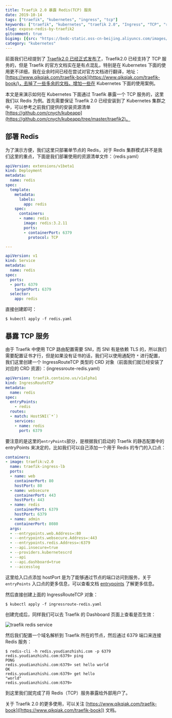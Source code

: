 ```yaml
---
title: Traefik 2.0 暴露 Redis(TCP) 服务
date: 2019-10-14
tags: ["traefik", "kubernetes", "ingress", "tcp"]
keywords: ["traefik", "kubernetes", "traefik 2.0", "Ingress", "TCP", "redis"]
slug: expose-redis-by-traefik2
gitcomment: true
bigimg: [{src: "https://bxdc-static.oss-cn-beijing.aliyuncs.com/images/photo-1570997491915-47ade51fed9f.jpeg", desc: "https://unsplash.com/photos/77AW8rM9KGg"}]
category: "kubernetes"
---
```


前面我们已经提到了 [Traefik2.0 已经正式发布了](./post/traefik2-ga/)，Traefik2.0 已经支持了 TCP 服务的，但是 Traefik 的官方文档实在是有点混乱，特别是在 Kubernetes 下面的使用更不详细，我在业余时间已经在尝试对官方文档进行翻译，地址：[https://www.qikqiak.com/traefik-book](https://www.qikqiak.com/traefik-book/)，去掉了一些多余的文档，增加一些在 Kubernetes 下面的使用案例。

<!--more-->

本文是来演示如何在 Kubernetes 下面通过 Traefik 暴露一个 TCP 服务的，这里我们以 Redis 为例。首先需要保证 Traefik 2.0 已经安装到了 Kubernetes 集群之中，可以参考之前我们提供的安装资源清单 [https://github.com/cnych/kubeapp](https://github.com/cnych/kubeapp/tree/master/traefik2)。

## 部署 Redis 
为了演示方便，我们这里只部署单节点的 Redis，对于 Redis 集群模式并不是我们这里的重点，下面是我们部署使用的资源清单文件：（redis.yaml）

```yaml
apiVersion: extensions/v1beta1
kind: Deployment
metadata:
  name: redis
spec:
  template:
    metadata:
      labels:
        app: redis
    spec:
      containers:
      - name: redis
        image: redis:3.2.11
        ports:
        - containerPort: 6379
          protocol: TCP

---

apiVersion: v1
kind: Service
metadata:
  name: redis
spec:
  ports:
  - port: 6379
    targetPort: 6379
  selector:
    app: redis
```

直接创建即可：

```shell
$ kubectl apply -f redis.yaml
```

## 暴露 TCP 服务
由于 Traefik 中使用 TCP 路由配置需要 SNI，而 SNI 有是依赖 TLS 的，所以我们需要配置证书才行，但是如果没有证书的话，我们可以使用通配符 `*` 进行配置，我们这里创建一个 IngressRouteTCP 类型的 CRD 对象（前面我们就已经安装了对应的 CRD 资源）：(ingressroute-redis.yaml)

```yaml
apiVersion: traefik.containo.us/v1alpha1
kind: IngressRouteTCP
metadata:
  name: redis
spec:
  entryPoints:
    - redis
  routes:
  - match: HostSNI(`*`)
    services:
    - name: redis
      port: 6379
```

<!--adsense-text-->

要注意的是这里的`entryPoints`部分，是根据我们启动的 Traefik 的静态配置中的 entryPoints 来决定的，比如我们可以自己添加一个用于 Redis 的专门的入口点：

```yaml
containers:
- image: traefik:v2.0
  name: traefik-ingress-lb
  ports:
  - name: web
    containerPort: 80
    hostPort: 80
  - name: websecure
    containerPort: 443
    hostPort: 443
  - name: redis
    containerPort: 6379
    hostPort: 6379
  - name: admin
    containerPort: 8080
  args:
  - --entrypoints.web.Address=:80
  - --entrypoints.websecure.Address=:443
  - --entrypoints.redis.Address=:6379
  - --api.insecure=true
  - --providers.kubernetescrd
  - --api
  - --api.dashboard=true
  - --accesslog
```

这里给入口点添加 hostPort 是为了能够通过节点的端口访问到服务，关于 `entryPoints` 入口点的更多信息，可以查看文档 [entrypoints](https://www.qikqiak.com/traefik-book/routing/entrypoints/) 了解更多信息。

然后直接创建上面的 IngressRouteTCP 对象：

```shell
$ kubectl apply -f ingressroute-redis.yaml
```

创建完成后，同样我们可以去 Traefik 的 Dashboard 页面上查看是否生效：

![traefik redis service](https://bxdc-static.oss-cn-beijing.aliyuncs.com/images/traefik-redis-tcp.jpg)

然后我们配置一个域名解析到 Traefik 所在的节点，然后通过 6379 端口来连接 Redis 服务：

```shell
$ redis-cli -h redis.youdianzhishi.com -p 6379
redis.youdianzhishi.com:6379> ping
PONG
redis.youdianzhishi.com:6379> set hello world
OK
redis.youdianzhishi.com:6379> get hello
"world"
redis.youdianzhishi.com:6379>
```

到这里我们就完成了将 Redis（TCP）服务暴露给外部用户了。

关于 Traefik 2.0 的更多使用，可以关注 [https://www.qikqiak.com/traefik-book]([https://www.qikqiak.com/traefik-book]) 文档。

<!--adsense-self-->
